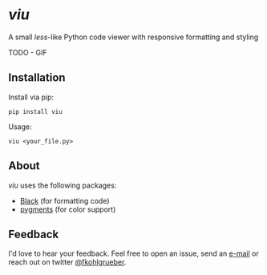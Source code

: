 # *viu*

A small *less*-like Python code viewer with responsive formatting and styling

TODO - GIF

## Installation

Install via pip:

```
pip install viu
```

Usage:

```
viu <your_file.py>
```

## About

*viu* uses the following packages:

- [Black](https://github.com/ambv/black) (for formatting code)
- [pygments](http://pygments.org/) (for color support)

## Feedback

I'd love to hear your feedback. Feel free to open an issue, send an [e-mail](mailto:felix.kohlgrueber@gmail.com) or reach out on twitter [@fkohlgrueber](https://twitter.com/fkohlgrueber).
